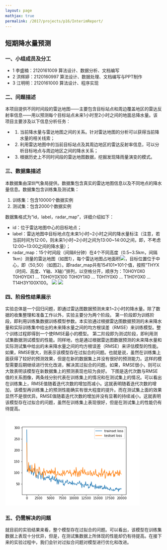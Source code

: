 ```yaml
---
layout: page
mathjax: true
permalink: /2017/projects/p16/InterimReport/
---
```


## 短期降水量预测

### 一、小组成员及分工

- 1 李盛楠：2120161009 算法设计、数据分析、文档编写
- 2 洪辉婷：2120160997 算法设计、数据处理、文档编写与PPT制作
- 3 江明明：2120161000 算法设计、程序实现

### 二、问题描述

本项目提供不同时间段的雷达地图——主要包含目标站点和周边覆盖地区的雷达反射率信息——用以预测每个目标站点未来1小时至2小时之间的地面总降水量。该项目主要涉及以下信息分析任务：

- 1.	当前降水量与雷达地图之间的关系。针对雷达地图的分析可以获得当前降水量的相关线索；
- 2.	利用雷达地图中的当前目标站点及其周边地区的雷达反射率信息，可以分析目标地点与周边地区之间的降水关系；
- 3.	根据历史上不同时间段的雷达地图数据，挖掘发现降雨量演变的模式。

### 三、数据集描述
本数据集由深圳气象局提供。数据集包含真实的雷达地图信息以及不同地点的降水量信息。数据集包含训练集及测试集：
1)	训练集：包含10000个数据实例
2)	测试集：包含2000个数据实例

数据集格式为“id，label，radar_map”，详细介绍如下：

- id：位于雷达地图中心的目标地点；
- label：雷达地图中目标地点在未来1小时\~2小时之间的降水量标注（注意，若当前时间为12:00，则未来1小时\~2小时之间为13:00\~14:00之间，即，不考虑12:00\~13:00之间的降水量）；
- radar_map：15个时间段（间隔6分钟）在4个不同高度（0.5\~3.5km，间隔1km）测量的雷达地图（如图1），每个雷达地图占地面积![](https://github.com/xhhszc/image-for-DM/raw/master/function-2.png)，目标位置位于中心，即（50,50）（如图2）。即radar_map共有15*4*101*101个值，按照“THYX（时间、高度、Y轴、X轴）”排列，以空格分开，顺序为：T0H0Y0X0 T0H0Y0X1 … T0H0Y0X100 T0H0Y1X0 … T0H1Y0X0 … T1H0Y0X0 … T14H3Y100X100。
![](https://github.com/xhhszc/image-for-DM/raw/master/image-1.png)
![](https://github.com/xhhszc/image-for-DM/raw/master/image-2.png)



### 四、阶段性结果展示
实验总体是一个回归问题，即通过雷达图数据预测未来1~2小时的降水量。除了数据的收集整理和准备工作以外，实验主要分为两个阶段。
第一阶段即为训练阶段，即利用训练集数据训练模型参数。本实验通过根据雷达图数据预测的未来降水量和实际训练集中给出的未来降水量之间的均方根误差（RMSE）来训练模型。整个训练过程即得到一个使RMSE最小的模型。
第二阶段即为测试阶段，即利用测试集数据测试模型的性能。同样地，也是通过根据雷达图数据预测的未来降水量和实际测试集中给出的未来降水量之间的均方根误差（RMSE）来评估模型的性能。如果，RMSE很大，则表示该模型存在过拟合的问题。也就是说，虽然在训练集上面获得了较好的预测效果，但是在新的数据集上并没有很好的预测能力。这样的模型需要后期继续进行优化改进，解决其过拟合的问题。如果，RMSE很小，则可以大致表明该模型在新数据集上的预测表现也较为良好。
下图是迭代次数与RMSE值的关系图像，两条线分别代表在训练集上的情况和在测试集上的情况。可以看出在训练集上，RMSE值随着迭代次数的增加而减小。这就表明随着迭代次数的增加，该模型再训练集上的预测性能确实有很大程度的提升。而在测试集上面的效果显然不是很优异。RMSE值随着迭代次数的增加并没有显著的持续减小。这就表明该模型存在过拟合的问题，虽然在训练集上表现很好，但是在测试集上的性能仍有待提高。

![](https://github.com/xie-xie/image_for_DMhomework/raw/master/image-1.png)

### 五、仍需解决的问题

就目前的实验结果来看，整个模型存在过拟合的问题。可以看出，该模型在训练集数据上表现十分优异，但是，在测试集数据上所体现的性能却仍有待提高。在接下来的实验过程中，我们会针对过拟合问题对模型进行优化和改进。

